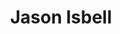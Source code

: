 ---
title: "Jason Isbell"
summary: "After spending six years with Southern rock outfit Drive-By Truckers, singer/guitarist Jason Isbell left the group in 2007 to pursue a solo career. Isbell had already honed his songwriting skills during his tenure with the Truckers, and he funneled those talents into Sirens of the Ditch, a bluesy, punk-infused lesson in guitar tones and Southern swagger that marked his solo debut in summer 2007. Isbell released his latest album, Something More Than Free, in July 2015. He was married to and is now married to ."
image: "jason-isbell.jpg"
apple_music_artist_url: "https://music.apple.com/gb/artist/jason-isbell/254571412"
wikipedia_url: "https://en.wikipedia.org/wiki/Jason_Isbell"
---